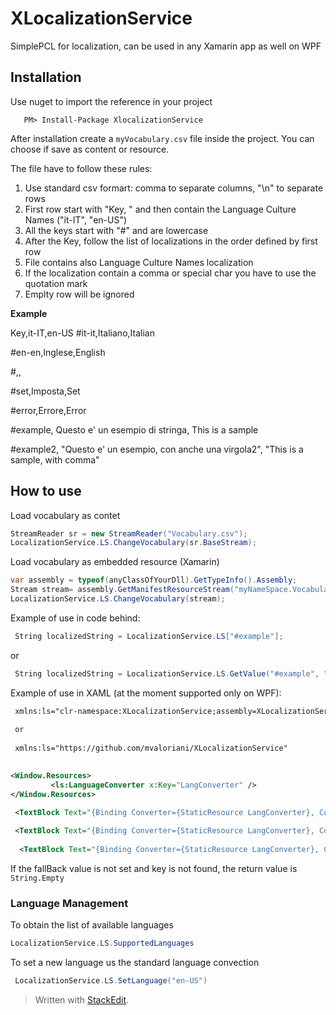 # XLocalizationService
SimplePCL for localization, can be used in any Xamarin app as well on WPF

## Installation ##

Use nuget to import the reference in your project

       PM> Install-Package XlocalizationService 

After installation create a `myVocabulary.csv` file inside the project. You can choose if save as content or resource.

The file have to follow these rules:

 1. Use standard csv formart: comma to separate columns, "\n" to separate rows 
 2. First row start with "Key, " and then contain the Language Culture Names ("it-IT", "en-US")
 2. All the keys start with "\#" and are lowercase
 3. After the Key, follow the list of localizations in the order defined by first row
 4. File contains also Language Culture Names localization
 5. If the localization contain a comma or special char you have to use the quotation mark
 6. Emplty row will be ignored

**Example**

﻿﻿﻿Key,it-IT,en-US
\#it-it,Italiano,Italian

\#en-en,Inglese,English

\#,,

\#set,Imposta,Set

\#error,Errore,Error

\#example, Questo e' un esempio di stringa, This is a sample

\#example2, "Questo e' un esempio, con anche una virgola2", "This is a sample, with comma"





## How to use ##
Load vocabulary as contet

```csharp
StreamReader sr = new StreamReader("Vocabulary.csv"); 
LocalizationService.LS.ChangeVocabulary(sr.BaseStream); 
```

Load vocabulary as embedded resource (Xamarin)
			
```csharp
var assembly = typeof(anyClassOfYourDll).GetTypeInfo().Assembly;
Stream stream= assembly.GetManifestResourceStream("myNameSpace.Vocabulary.csv"); 
LocalizationService.LS.ChangeVocabulary(stream); 
```

Example of use in code behind:
```csharp
 String localizedString = LocalizationService.LS["#example"];
```
or
```csharp
 String localizedString = LocalizationService.LS.GetValue("#example", "fallBackValue)";
```


Example of use in XAML (at the moment supported only on WPF):
```XML
 xmlns:ls="clr-namespace:XLocalizationService;assembly=XLocalizationService.Win"
 
 or 
 
 xmlns:ls="https://github.com/mvaloriani/XLocalizationService"

 
<Window.Resources> 
         <ls:LanguageConverter x:Key="LangConverter" /> 
</Window.Resources> 

 <TextBlock Text="{Binding Converter={StaticResource LangConverter}, ConverterParameter=#key}"/>
 
 <TextBlock Text="{Binding Converter={StaticResource LangConverter}, ConverterParameter=#key|fallbackValue}"/>
 
  <TextBlock Text="{Binding Converter={StaticResource LangConverter}, ConverterParameter=#key|fallbackValue| strinfToConcatenate}"/>
```
If the fallBack value is not set and key is not found, the return value is  `String.Empty`

### Language Management ###

To obtain the list of available languages
```csharp
LocalizationService.LS.SupportedLanguages
```

To set a new language us the standard language convection
```csharp
 LocalizationService.LS.SetLanguage("en-US")
```


> Written with [StackEdit](https://stackedit.io/).

